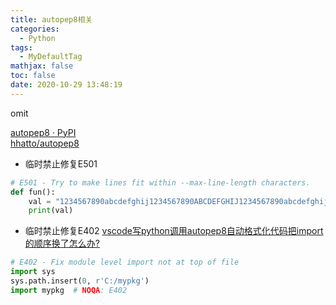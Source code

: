 ```yaml
---
title: autopep8相关
categories:
  - Python
tags:
  - MyDefaultTag
mathjax: false
toc: false
date: 2020-10-29 13:48:19
---
```

omit
<!--more-->

[autopep8 · PyPI](https://pypi.org/project/autopep8/)  
[hhatto/autopep8](https://github.com/hhatto/autopep8)  

* 临时禁止修复E501
```python
# E501 - Try to make lines fit within --max-line-length characters.
def fun():
    val = "1234567890abcdefghij1234567890ABCDEFGHIJ1234567890abcdefghij1234567890{}".format('')  # NOQA: E501
    print(val)
```

* 临时禁止修复E402
[vscode写python调用autopep8自动格式化代码把import的顺序换了怎么办?](https://www.zhihu.com/question/365523087/answer/983243706)  
```python
# E402 - Fix module level import not at top of file
import sys
sys.path.insert(0, r'C:/mypkg')
import mypkg  # NOQA: E402
```
